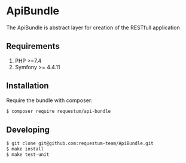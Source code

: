 ApiBundle
=============
The ApiBundle is abstract layer for creation of the RESTfull application

Requirements
------------
1) PHP >=7.4
2) Symfony >= 4.4.11

Installation
------------
Require the bundle with composer:

```bash
$ composer require requestum/api-bundle
```

Developing
------------
```bash
$ git clone git@github.com:requestum-team/ApiBundle.git
$ make install 
$ make test-unit
```
